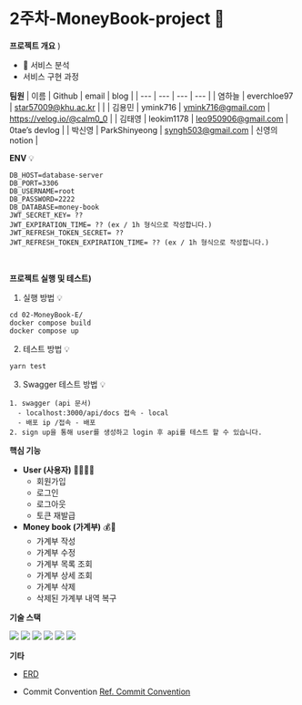 # 2주차-MoneyBook-project 💫

**프로젝트 개요** ) 

- 🤔 서비스 분석 
- 서비스 구현 과정

**팀원**
| 이름 | Github | email | blog |
| --- | --- | --- | --- |
| 염하늘 | everchloe97 | star57009@khu.ac.kr | |
| 김용민 | ymink716 | ymink716@gmail.com | https://velog.io/@calm0_0 |
| 김태영 | leokim1178 | leo950906@gmail.com | 0tae’s devlog |
| 박신영 | ParkShinyeong | syngh503@gmail.com | 신영의 notion |

**ENV** 💡 
  ```
  DB_HOST=database-server
  DB_PORT=3306
  DB_USERNAME=root
  DB_PASSWORD=2222
  DB_DATABASE=money-book
  JWT_SECRET_KEY= ??
  JWT_EXPIRATION_TIME= ?? (ex / 1h 형식으로 작성합니다.)
  JWT_REFRESH_TOKEN_SECRET= ??
  JWT_REFRESH_TOKEN_EXPIRATION_TIME= ?? (ex / 1h 형식으로 작성합니다.)
  ```
<br>

**프로젝트 실행 및 테스트)**

1. 실행 방법 💡
  ```
  cd 02-MoneyBook-E/
  docker compose build
  docker compose up
  ```
2. 테스트 방법 💡
  ```
  yarn test
  ```
3. Swagger 테스트 방법 💡
  ```
  1. swagger (api 문서)
    - localhost:3000/api/docs 접속 - local
    - 배포 ip /접속 - 배포
  2. sign up을 통해 user를 생성하고 login 후 api를 테스트 할 수 있습니다.
  ```


**핵심 기능**

- __User (사용자)__ 🙍‍♀️🙍‍♂️
  - 회원가입 
  - 로그인 
  - 로그아웃
  - 토큰 재발급
- __Money book (가계부)__ 💰📝
  - 가계부 작성 
  - 가계부 수정 
  - 가계부 목록 조회
  - 가계부 상세 조회 
  - 가계부 삭제  
  - 삭제된 가계부 내역 복구

**기술 스택** 

<img src="https://img.shields.io/badge/Typescript-3178C6?style=flat&logo=typescript&logoColor=white"/>
<img src="https://img.shields.io/badge/NestJS-E0234E?style=flat&logo=nestjs&logoColor=white"/>
<img src="https://img.shields.io/badge/Docker-2496ED?style=flat&logo=docker&logoColor=white"/>
<img src="https://img.shields.io/badge/MySQL-4479A1?style=flat&logo=mysql&logoColor=white"/>
<img src="https://img.shields.io/badge/NodeJS-339933?style=flat&logo=nodejs&logoColor=white"/>
<img src="https://img.shields.io/badge/GitHub-181717?style=flat&logo=github&logoColor=white"/>

**기타**

- [ERD](https://user-images.githubusercontent.com/57704568/178136467-1758f4ca-e7ea-4532-83b4-ed92a075ea10.png)

- Commit Convention
  [Ref. Commit Convention](https://github.com/pre-onboarding-backend-E/02-MoneyBook-E/wiki/Commit-Convention)

